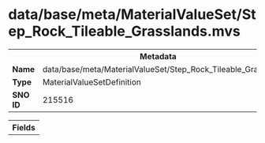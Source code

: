 <h1>data/base/meta/MaterialValueSet/Step_Rock_Tileable_Grasslands.mvs</h1><table><tr><th colspan="100%">Metadata</th></tr><tr><td><b>Name</b></td><td>data/base/meta/MaterialValueSet/Step_Rock_Tileable_Grasslands.mvs</td></tr><tr><td><b>Type</b></td><td>MaterialValueSetDefinition</td></tr><tr><td><b>SNO ID</b></td><td>215516</td></tr></table>

<table><tr><th colspan="100%">Fields</th></tr></table>

